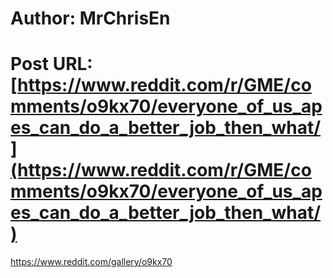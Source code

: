 # Author: MrChrisEn
# Post URL: [https://www.reddit.com/r/GME/comments/o9kx70/everyone_of_us_apes_can_do_a_better_job_then_what/](https://www.reddit.com/r/GME/comments/o9kx70/everyone_of_us_apes_can_do_a_better_job_then_what/)


https://www.reddit.com/gallery/o9kx70